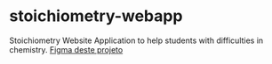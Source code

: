 # stoichiometry-webapp
Stoichiometry Website Application to help students with difficulties in chemistry.
[Figma deste projeto](https://www.figma.com/design/bAtE7I1AMfnh2f08CImHBE/stoichiometry-webapp?node-id=0-1&t=KNKm8mW1GiwkXtJy-1)